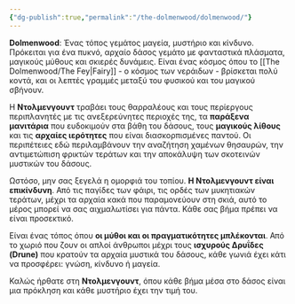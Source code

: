 ```yaml
---
{"dg-publish":true,"permalink":"/the-dolmenwood/dolmenwood/"}
---
```


**Dolmenwood**:
Ένας τόπος γεμάτος μαγεία, μυστήριο και κίνδυνο. Πρόκειται για ένα πυκνό, αρχαίο δάσος γεμάτο με φανταστικά πλάσματα, μαγικούς μύθους και σκιερές δυνάμεις. Είναι ένας κόσμος όπου το [[The Dolmenwood/The Fey\|Fairy]] - ο κόσμος των νεράιδων - βρίσκεται πολύ κοντά, και οι λεπτές γραμμές μεταξύ του φυσικού και του μαγικού σβήνουν.

Η **Ντολμενγουντ** τραβάει τους θαρραλέους και τους περίεργους περιπλανητές με τις ανεξερεύνητες περιοχές της, τα **παράξενα μανιτάρια** που ευδοκιμούν στα βάθη του δάσους, τους **μαγικούς λίθους** και τις **αρχαίες ιερότητες** που είναι διασκορπισμένες παντού. Οι περιπέτειες εδώ περιλαμβάνουν την αναζήτηση χαμένων θησαυρών, την αντιμετώπιση φρικτών τεράτων και την αποκάλυψη των σκοτεινών μυστικών του δάσους.

Ωστόσο, μην σας ξεγελά η ομορφιά του τοπίου. **Η Ντολμενγουντ είναι επικίνδυνη**. Από τις παγίδες των φάιρι, τις ορδές των μυκητιακών τεράτων, μέχρι τα αρχαία κακά που παραμονεύουν στη σκιά, αυτό το μέρος μπορεί να σας αιχμαλωτίσει για πάντα. Κάθε σας βήμα πρέπει να είναι προσεκτικό.

Είναι ένας τόπος όπου **οι μύθοι και οι πραγματικότητες μπλέκονται**. Από το χωριό που ζουν οι απλοί άνθρωποι μέχρι τους **ισχυρούς Δρυΐδες (Drune)** που κρατούν τα αρχαία μυστικά του δάσους, κάθε γωνιά έχει κάτι να προσφέρει: γνώση, κίνδυνο ή μαγεία.

Καλώς ήρθατε στη **Ντολμενγουντ**, όπου κάθε βήμα μέσα στο δάσος είναι μια πρόκληση και κάθε μυστήριο έχει την τιμή του.